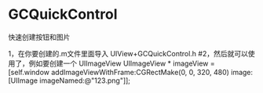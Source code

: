 # GCQuickControl
快速创建按钮和图片

1，在你要创建的.m文件里面导入 UIView+GCQuickControl.h
#2，然后就可以使用了，例如要创建一个  UIImageView 
  UIImageView * imageView = [self.window addImageViewWithFrame:CGRectMake(0, 0, 320, 480) image:[UIImage imageNamed:@"123.png"]];

